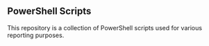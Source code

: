 <h2>PowerShell Scripts</h2>

<p>This repository is a collection of PowerShell scripts used for various reporting purposes.
